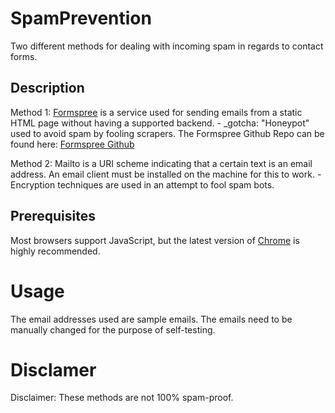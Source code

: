 # SpamPrevention
Two different methods for dealing with incoming spam in regards to contact
forms.

## Description
Method 1: [Formspree](https://formspree.io/) is a service used for sending emails from a static HTML page 
without having a supported backend.
    - _gotcha: "Honeypot" used to avoid spam by fooling scrapers.
    The Formspree Github Repo can be found here: [Formspree
    Github](https://github.com/formspree/formspree)

Method 2: Mailto is a URI scheme indicating that a certain text is an email address.
An email client must be installed on the machine for this to work.
    -  Encryption techniques are used in an attempt to fool spam bots.

## Prerequisites
Most browsers support JavaScript, but the latest version of
[Chrome](https://www.google.com/chrome/browser/desktop/index.html) is highly
recommended.

# Usage
The email addresses used are sample emails. The emails need to be manually
changed for the purpose of self-testing. 

# Disclamer
Disclaimer: These methods are not 100% spam-proof.


